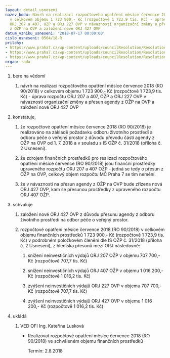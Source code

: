 ```yaml
---
layout: detail_usneseni
nazev_bodu: Návrh na realizaci rozpočtového opatření měsíce července 2018 (RO 90/2018)
  v celkovém objemu 1 723 900,- Kč (rozpočtově 1 723,9 tis. Kč) - úprava rozpočtu
  ORJ 207 a 407, OŽP a ORJ 227 OVP v návaznosti organizační změny a přesun agendy
  z OŽP na OVP a založení nové ORJ 427 OVP
datum_vzniku_usneseni: '2018-07-17 00:00:00'
cislo_usneseni: 0564/18-R
prilohy:
- https://www.praha7.cz/wp-content/uploads/councilResolution/Resolutions/30104/export/Duvodova_zprava~376367.docx
- https://www.praha7.cz/wp-content/uploads/councilResolution/Resolutions/30104/export/31_OZP_OVPprevodagendy~376366.doc
- https://www.praha7.cz/wp-content/uploads/councilResolution/Resolutions/30104/export/export~376856.pdf
organ: rada
---
```

<ol id="urzList" class="urzList_view"><li class="urzClass1" id=""><span name="1">bere na vědomí</span><ol class="urzOlClass decimal "><li class="urzClass2" id="" style="text-align: left;"><span><p>návrh na realizaci rozpočtového opatření měsíce července 2018 (RO 90/2018) v celkovém objemu 1 723 900,- Kč (rozpočtově 1 723,9 tis. Kč) - úprava rozpočtu ORJ 207 a 407, OŽP a ORJ 227 OVP v návaznosti organizační změny a přesun agendy z OŽP na OVP a založení nové ORJ 427 OVP<br></p></span></li></ol></li><li class="urzClass1" id=""><span name="50">konstatuje,</span><ol class="urzOlClass decimal " id=""><li class="urzClass2" id="" style="text-align: left;"><span><p>že rozpočtové opatření měsíce července 2018 (RO 90/2018) je realizováno na základě požadavku odboru životního prostředí a odboru péče o veřejný prostor z důvodu převodu části agendy z OŽP na OVP od 1. 7. 2018 a v souladu s IS OŽP č. 31/2018 (příloha č. 2 Usnesení).</p></span></li><li class="urzClass2" id="" style="text-align: left;"><span><p>že zdrojem finančních prostředků pro realizaci rozpočtového opatření měsíce července (RO 90/2018) jsou finanční prostředky upraveného rozpočtu ORJ 207 a 407 OŽP - jedná se tedy o přesun z OŽP na OVP, celkový objem rozpočtu MČ Praha 7 se tím nemění.<br></p></span></li><li class="urzClass2" id="" style="text-align: left;"><span><p>že v návaznosti na přesun agendy z OŽP na OVP bude zřízena nová ORJ 427 OVP, kam se přesunou prostředky z upraveného rozpočtu ORJ 407 OŽP.</p></span></li></ol></li><li class="urzClass1" id=""><span name="24">schvaluje</span><ol class="urzOlClass decimal " id=""><li class="urzClass2" id="" style="text-align: left;"><span><p>založení nové ORJ 427 OVP z důvodu přesunu agendy z odboru životního prostředí na odbor péče o veřejný prostor.<br></p></span></li><li class="urzClass2" id="" style="text-align: left;"><span><p>rozpočtové opatření měsíce července 2018 (RO 90/2018) v celkovém objemu finančních prostředků 1 723 900,- Kč (rozpočtově 1 723,9 tis. Kč) v podrobném položkovém členění dle IS OŽP č. 31/2018 (příloha č. 2 Usnesení), z hlediska přesunů mezi ORJ následovně:</p></span><ol class="urzUlClass"><li class="urzClass3" id="" style="text-align: left;"><span><p>snížení neinvestičních výdajů ORJ 207 OŽP v objemu 707 700,- Kč (rozpočtově 707,7 tis. Kč)</p></span></li><li class="urzClass3" id="" style="text-align: left;"><span><p>snížení neinvestičních výdajů ORJ 407 OŽP v objemu 1 016 200,- Kč (rozpočtově 1 016,2 tis. Kč)</p></span></li><li class="urzClass3" id="" style="text-align: left;"><span><p>zvýšení neinvestičních výdajů ORJ 227 OVP v objemu 707 700,- Kč (rozpočtově 707,7 tis. Kč)</p></span></li><li class="urzClass3" id="" style="text-align: left;"><span><p>zvýšení neinvestičních výdajů ORJ 427 OVP v objemu 1 016 200,- Kč (rozpočtově 1 016,2 tis. Kč)</p></span></li></ol></li></ol></li><li class="urzClass1" id="urzUkoly"><span name="1">ukládá</span><ol class="urzOlClass"><li class="urzClass2"><span><p>VED OFI Ing. Kateřina Lusková</p></span><ul class="urzUlClass"><li class="urzClass3"><span><p>Realizovat rozpočtové opatření měsíce července 2018 (RO 90/2018) ve schváleném objemu finančních prostředků</p></span><span class="urzUkolTermin">  Termín:&nbsp;2.8.2018</span></li></ul></li></ol></li></ol>